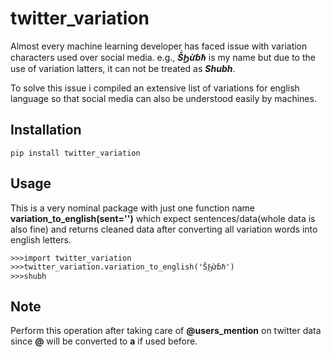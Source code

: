 # twitter_variation

Almost every machine learning developer has faced issue with variation characters used over social media. e.g., **_ṦϦừɓℏ_** is my name but due to the use of variation latters, it can not be treated as **_Shubh_**.

To solve this issue i compiled an extensive list of variations for english language so that social media can also be understood easily by machines.

## Installation

```
pip install twitter_variation
```


## Usage

This is a very nominal package with just one function name **variation_to_english(sent='')** which expect sentences/data(whole data is also fine) and returns cleaned data after converting all variation words into english letters.

```
>>>import twitter_variation
>>>twitter_variation.variation_to_english('ṦϦừɓℏ')
>>>shubh
```
## Note

Perform this operation after taking care of **@users_mention** on twitter data since **@** will be converted to **a** if used before.
